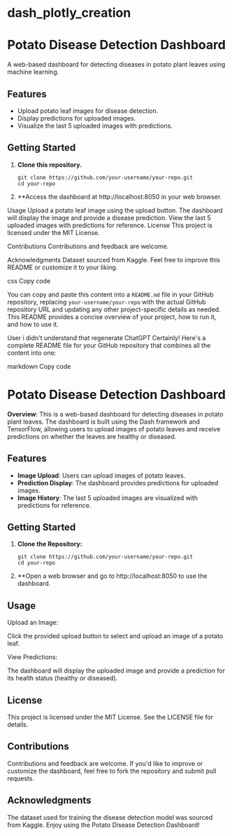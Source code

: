 # dash_plotly_creation

# Potato Disease Detection Dashboard

A web-based dashboard for detecting diseases in potato plant leaves using machine learning.

## Features

- Upload potato leaf images for disease detection.
- Display predictions for uploaded images.
- Visualize the last 5 uploaded images with predictions.

## Getting Started

1. **Clone this repository.**

   ```shell
   git clone https://github.com/your-username/your-repo.git
   cd your-repo
2. **Access the dashboard at http://localhost:8050 in your web browser.

Usage
Upload a potato leaf image using the upload button.
The dashboard will display the image and provide a disease prediction.
View the last 5 uploaded images with predictions for reference.
License
This project is licensed under the MIT License.

Contributions
Contributions and feedback are welcome.

Acknowledgments
Dataset sourced from Kaggle.
Feel free to improve this README or customize it to your liking.

css
Copy code

You can copy and paste this content into a `README.md` file in your GitHub repository, replacing `your-username/your-repo` with the actual GitHub repository URL and updating any other project-specific details as needed. This README provides a concise overview of your project, how to run it, and how to use it.



User
i didn't understand that regenerate
ChatGPT
Certainly! Here's a complete README file for your GitHub repository that combines all the content into one:

markdown
Copy code
# Potato Disease Detection Dashboard

**Overview**: This is a web-based dashboard for detecting diseases in potato plant leaves. The dashboard is built using the Dash framework and TensorFlow, allowing users to upload images of potato leaves and receive predictions on whether the leaves are healthy or diseased.

## Features

- **Image Upload**: Users can upload images of potato leaves.
- **Prediction Display**: The dashboard provides predictions for uploaded images.
- **Image History**: The last 5 uploaded images are visualized with predictions for reference.

## Getting Started

1. **Clone the Repository:**

   ```shell
   git clone https://github.com/your-username/your-repo.git
   cd your-repo
2. **Open a web browser and go to http://localhost:8050 to use the dashboard.

## Usage

Upload an Image:

Click the provided upload button to select and upload an image of a potato leaf.

View Predictions:

The dashboard will display the uploaded image and provide a prediction for its health status (healthy or diseased).

## License

This project is licensed under the MIT License. See the LICENSE file for details.

## Contributions

Contributions and feedback are welcome. If you'd like to improve or customize the dashboard, feel free to fork the repository and submit pull requests.

## Acknowledgments

The dataset used for training the disease detection model was sourced from Kaggle.
Enjoy using the Potato Disease Detection Dashboard!




